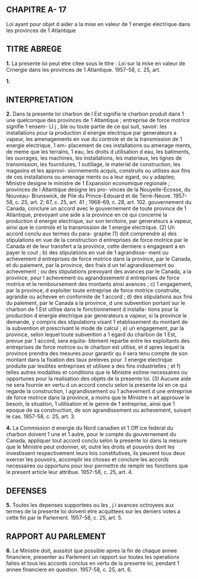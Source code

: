 
## CHAPITRE A- 17
Loi ayant pour objet d aider a la mise en
valeur de 1 energie electrique dans les
provinces de 1 Atlantique

## TITRE ABREGE

**1.** La presente loi peut etre citee sous le
titre : Loi sur la mise en valeur de Crnergie dans
les provinces de 1 Atlantique. 1957-58, c. 25, art.

**1.**

## INTERPRETATION

**2.** Dans la presente loi
charbon de l Est signifie le charbon produit
dans 1 une quelconque des provinces de
1 Atlantique ;
entreprise de force motrice signifie 1 ensem-
LI j ,
ble ou toute partie de ce qui suit, savoir:
les installations pour la production d energie
electrique par generateurs a vapeur, les
amenagements en vue du controle et de la
transmission de 1 energie electrique, 1 em-
placement de ces installations ou amenage
ments, de meme que les terrains, 1 eau, les
droits d utilisation d eau, les batiments, les
ouvrages, les machines, les installations, les
materiaux, les lignes de transmission, les
fournitures, 1 outillage, le materiel de
construction, les magasins et les approvi-
sionnements acquis, construits ou utilises
aux fins de ces installations ou amenage
ments ou a leur egard, ou y adaptes;
Ministre designe le ministre de 1 Expansion
economique regionale ;
provinces de l Atlantique designe les pro-
vinces de la Nouyelle-Ecosse, du Nouveau-
Brunswick, de Pile du Prince-Edouard et
de Terre-Neuve. 1957-58, c. 25, art. 2;
67, c. 25, art. 41 ; 1968-69, c. 28, art. 102.
gouvernement du Canada, conclure un accord
avec le gouvernement de toute province de
1 Atlantique, prevoyant une aide a la province
en ce qui concerne la production d energie
electrique, sur son territoire, par generateurs
a vapeur, ainsi que le controle et la
transmission de 1 energie electrique.
(2) Un accord conclu aux termes du para-
graphe (1) doit comprendre
a) des stipulations en vue de la construction
d entreprises de force motrice par le Canada
et de leur transfert a la province, cette
derniere s engageant a en payer le cout ;
b) des stipulations en vue de 1 agrandisse-
ment ou achevement d entreprises de force
motrice dans la province, par le Canada, et
du paiement, par la province, des frais d un
tel agrandissement ou achevement ; ou des
stipulations prevoyant des avances par le
Canada, a la province, pour I achevement
ou agrandissement d entreprises de force
motrice et le remboursement des montants
ainsi avances ;
c) 1 engagement, par la province, d exploiter
toute entreprise de force motrice construite,
agrandie ou achevee en conformite de
1 accord ;
d) des stipulations aux fins du paiement,
par le Canada a la province, d une
subvention portant sur le charbon de 1 Est
utilise dans le fonctionnement d installa-
tions pour la production d energie electrique
par generateurs a vapeur, si la province le
demande, y compris des stipulations visant
1 etablissement du montant de la subvention
et prescrivant le mode de calcul ;
e) un engagement, par la province, selon
lequel toute subvention a 1 egard du charbon
de 1 Est, prevue par 1 accord, sera equita-
blement repartie entre les exploitants des
entreprises de force motrice ou le charbon
est utilise, et d apres lequel la province
prendra des mesures pour garantir qu il sera
tenu compte de son montant dans la
fixation des taux preleves pour .1 energie
electrique produite par lesdites entreprises
et utilisee a des fins industrielles ; et
f) telles autres modalites et conditions que
le Ministre estime necessaires ou opportunes
pour la realisation des objets de la presente
loi.
(3) Aucune aide ne sera fournie en vertu
d un accord conclu selon la presente loi en ce
qui regarde la construction, I agrandissement
ou 1 achevement d une entreprise de force
motrice dans la province, a moins que le
Ministre n ait approuve le besoin, la situation,
1 utilisation et le genre de 1 entreprise, ainsi
que 1 epoque de sa construction, de son
agrandissement ou achevement, suivant le
cas. 1957-58, c. 25, art. 3.

**4.** La Commission d energie du Nord
canadien et 1 Off ice federal du charbon
doivent 1 une et 1 autre, pour le compte du
gouvernement du Canada, appliquer tout
accord conclu selon la presente loi dans la
mesure que le Ministre peut ordonner, et,
outre les droits et pouvoirs dont les investissent
respectivement leurs lois constitutives, ils
peuvent tous deux exercer les pouvoirs,
accomplir les choses et conclure les accords
necessaires ou opportuns pour leur permettre
de remplir les fonctions que le present article
leur attribue. 1957-58, c. 25, art. 4.

## DEFENSES

**5.** Toutes les depenses supportees ou les
, j i
avances octroyees aux termes de la presente
loi doivent etre acquittees sur les deniers votes
a cette fin par le Parlement. 1957-58, c. 25,
art. 5.

## RAPPORT AU PARLEMENT

**6.** Le Ministre doit, aussitot que possible
apres la fin de chaque annee financiere,
presenter au Parlement un rapport sur toutes
les operations faites et tous les accords conclus
en vertu de la presente loi, pendant 1 annee
financiere en question. 1957-58, c. 25, art. 6.
